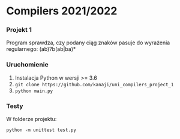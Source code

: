# Compilers 2021/2022

### Projekt 1
Program sprawdza, czy podany ciąg znaków pasuje do wyrażenia regularnego: (ab)?b(ab|ba)*

### Uruchomienie
1. Instalacja Python w wersji >= 3.6
2. `git clone https://github.com/kanaji/uni_compilers_project_1`
3. `python main.py`

### Testy
W folderze projektu:

`python -m unittest test.py`